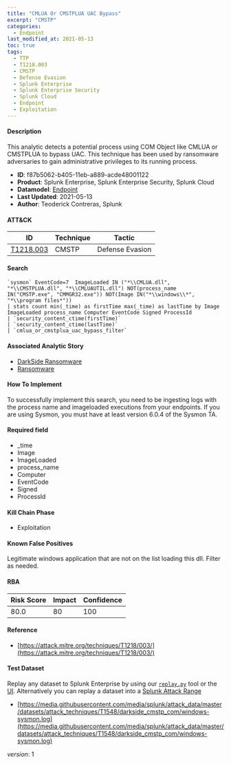 ```yaml
---
title: "CMLUA Or CMSTPLUA UAC Bypass"
excerpt: "CMSTP"
categories:
  - Endpoint
last_modified_at: 2021-05-13
toc: true
tags:
  - TTP
  - T1218.003
  - CMSTP
  - Defense Evasion
  - Splunk Enterprise
  - Splunk Enterprise Security
  - Splunk Cloud
  - Endpoint
  - Exploitation
---
```




#### Description

This analytic detects a potential process using COM Object like CMLUA or CMSTPLUA to bypass UAC. This technique has been used by ransomware adversaries to gain administrative privileges to its running process.

- **ID**: f87b5062-b405-11eb-a889-acde48001122
- **Product**: Splunk Enterprise, Splunk Enterprise Security, Splunk Cloud
- **Datamodel**: [Endpoint](https://docs.splunk.com/Documentation/CIM/latest/User/Endpoint)
- **Last Updated**: 2021-05-13
- **Author**: Teoderick Contreras, Splunk


#### ATT&CK

| ID          | Technique   | Tactic       |
| ----------- | ----------- |--------------|
| [T1218.003](https://attack.mitre.org/techniques/T1218/003/) | CMSTP | Defense Evasion |


#### Search

```
`sysmon` EventCode=7  ImageLoaded IN ("*\\CMLUA.dll", "*\\CMSTPLUA.dll", "*\\CMLUAUTIL.dll") NOT(process_name IN("CMSTP.exe", "CMMGR32.exe")) NOT(Image IN("*\\windows\\*", "*\\program files*")) 
| stats count min(_time) as firstTime max(_time) as lastTime by Image ImageLoaded process_name Computer EventCode Signed ProcessId 
| `security_content_ctime(firstTime)` 
| `security_content_ctime(lastTime)` 
| `cmlua_or_cmstplua_uac_bypass_filter`
```

#### Associated Analytic Story
* [DarkSide Ransomware](/stories/darkside_ransomware)
* [Ransomware](/stories/ransomware)


#### How To Implement
To successfully implement this search, you need to be ingesting logs with the process name and imageloaded executions from your endpoints. If you are using Sysmon, you must have at least version 6.0.4 of the Sysmon TA.

#### Required field
* _time
* Image
* ImageLoaded
* process_name
* Computer
* EventCode
* Signed
* ProcessId


#### Kill Chain Phase
* Exploitation


#### Known False Positives
Legitimate windows application that are not on the list loading this dll. Filter as needed.



#### RBA

| Risk Score  | Impact      | Confidence   |
| ----------- | ----------- |--------------|
| 80.0 | 80 | 100 |



#### Reference

* [https://attack.mitre.org/techniques/T1218/003/](https://attack.mitre.org/techniques/T1218/003/)



#### Test Dataset
Replay any dataset to Splunk Enterprise by using our [`replay.py`](https://github.com/splunk/attack_data#using-replaypy) tool or the [UI](https://github.com/splunk/attack_data#using-ui).
Alternatively you can replay a dataset into a [Splunk Attack Range](https://github.com/splunk/attack_range#replay-dumps-into-attack-range-splunk-server)

* [https://media.githubusercontent.com/media/splunk/attack_data/master/datasets/attack_techniques/T1548/darkside_cmstp_com/windows-sysmon.log](https://media.githubusercontent.com/media/splunk/attack_data/master/datasets/attack_techniques/T1548/darkside_cmstp_com/windows-sysmon.log)


_version_: 1